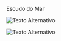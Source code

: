 Escudo do Mar

![Texto Alternativo](https://www.canva.com/design/DAGHSoVSWYI/69qK3e6NTKt578hOWBesDg/edit)



![Texto Alternativo](https://escudo-do-mar-front.vercel.app/assets/logotipo-E1KZFRWX.png)
